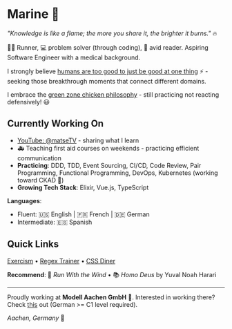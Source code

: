 # Marine 🌊
*"Knowledge is like a flame; the more you share it, the brighter it burns."* 🔥

🏃‍♀️ Runner, 💻 problem solver (through coding), 📖 avid reader. Aspiring Software Engineer with a medical background.

I strongly believe [humans are too good to just be good at one thing](https://www.youtube.com/watch?v=iVN7NyLK4FI) ⚡ - seeking those breakthrough moments that connect different domains.

I embrace the [green zone chicken philosophy](https://www.youtube.com/watch?v=vjSTNv4gyMM) - still practicing not reacting defensively! 😃


## Currently Working On
- [YouTube: @matseTV](https://www.youtube.com/@matseTV) - sharing what I learn
- 🚑 Teaching first aid courses on weekends - practicing efficient communication
- **Practicing**: DDD, TDD, Event Sourcing, CI/CD, Code Review, Pair Programming, Functional Programming, DevOps, Kubernetes (working toward CKAD 🌱)
- **Growing Tech Stack**: Elixir, Vue.js, TypeScript

**Languages**: 
- Fluent: 🇺🇸 English | 🇫🇷 French | 🇩🇪 German  
- Intermediate: 🇪🇸 Spanish  

## Quick Links
[Exercism](https://exercism.org/dashboard) • [Regex Trainer](https://regexone.com/) • [CSS Diner](https://cssdiner.com/)

**Recommend**: 🍿 *Run With the Wind* • 📚 *Homo Deus* by Yuval Noah Harari

---
Proudly working at **Modell Aachen GmbH** 💼. 
Interested in working there? Check [this](https://www.modell-aachen.de/karriere/senior-software-engineer) out (German >= C1 level required).

*Aachen, Germany* 📍
